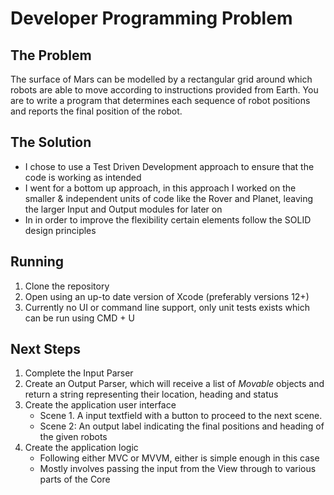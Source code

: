 # Developer Programming Problem

## The Problem
The surface of Mars can be modelled by a rectangular grid around which robots are able to move according to instructions provided from Earth. You are to write a program that determines each sequence of robot positions and reports the final position of the robot.

## The Solution
- I chose to use a Test Driven Development approach to ensure that the code is working as intended
- I went for a bottom up approach, in this approach I worked on the smaller & independent units of code like the Rover and Planet, leaving the larger Input and Output modules for later on
- In in order to improve the flexibility certain elements follow the SOLID design principles

## Running 
 1.  Clone the repository
 2. Open using an up-to date version of Xcode (preferably versions 12+)
 3. Currently no UI or command line support, only unit tests exists which can be run using CMD + U
     
## Next Steps
 1. Complete the Input Parser
 2. Create an Output Parser, which will receive a list of *Movable* objects and return a string representing their location, heading and status
 3. Create the application user interface
    - Scene 1. A input textfield with a button to proceed to the next scene. 
    - Scene 2: An output label indicating the final positions and heading of the given robots
4. Create the application logic
    - Following either MVC or MVVM, either is simple enough in this case
    - Mostly involves passing the input from the View through to various parts of the Core 

